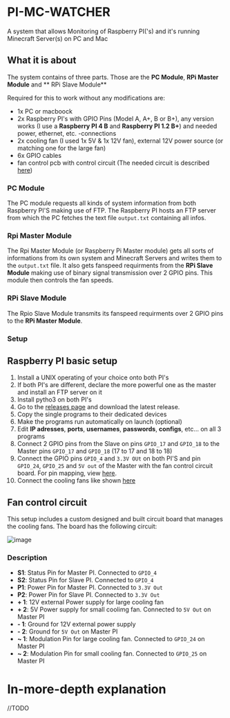 # PI-MC-WATCHER
A system that allows Monitoring of Raspberry PI('s) and it's running Minecraft Server(s) on PC and Mac

## What it is about
The system contains of three parts. Those are the **PC Module**, **RPi Master Module** and ** RPi Slave Module**

Required for this to work without any modifications are: 
- 1x PC or macboock
- 2x Raspberry PI's with GPIO Pins (Model A, A+, B or B+), any version works (I use a **Raspberry PI 4 B** and **Raspberry PI 1.2 B+**) and needed power, ethernet, etc. -connections
- 2x cooling fan (I used 1x 5V & 1x 12V fan), external 12V power source (or matching one for the large fan)
- 6x GPIO cables
- fan control pcb with control circuit (The needed circuit is described [here](https://github.com/J-onasJones/PI-MC-WATCHER/#fan-control-circuit))

### PC Module
The PC module requests all kinds of system information from both Raspberry PI'S making use of FTP. The Raspberry PI hosts an FTP server from which the PC fetches the text file `output.txt` containing all infos.

### Rpi Master Module
The Rpi Master Module (or Raspberry Pi Master module) gets all sorts of informations from its own system and Minecraft Servers and writes them to the `output.txt` file. It also gets fanspeed requirments from the **RPi Slave Module** making use of binary signal transmission over 2 GPIO pins. This module then controls the fan speeds.

### RPi Slave Module
The Rpio Slave Module transmits its fanspeed requirments over 2 GPIO pins to the **RPi Master Module**.

### Setup
## Raspberry PI basic setup
1. Install a UNIX operating of your choice onto both PI's
2. If both PI's are different, declare the more powerful one as the master and install an FTP server on it
3. Install pytho3 on both PI's
4. Go to the [releases page](https://github.com/J-onasJones/PI-MC-WATCHER/releases) and download the latest release.
5. Copy the single programs to their dedicated devices
6. Make the programs run automatically on launch (optional)
7. Edit **IP adresses**, **ports**, **usernames**, **passwords**, **configs**, etc... on all 3 programs
8. Connect 2 GPIO pins from the Slave on pins `GPIO_17` and `GPIO_18` to the Master pins `GPIO_17` and `GPIO_18` (17 to 17  and 18 to 18)
9. Connect the GPIO pins `GPIO_4` and `3.3V OUt` on both PI'S and pin `GPIO_24`, `GPIO_25` and `5V out` of the Master with the fan control circuit board. For pin mapping, view [here](https://github.com/J-onasJones/PI-MC-WATCHER/#fan-control-circuit).
10. Connect the cooling fans like shown [here](https://github.com/J-onasJones/PI-MC-WATCHER/#fan-control-circuit)

## Fan control circuit

This setup includes a custom designed and built circuit board that manages the cooling fans. The board has the following circuit:

![image](https://user-images.githubusercontent.com/91549607/154872478-d2807b99-3585-4100-b591-f2baa214ea48.png)

### Description
- **S1**: Status Pin for Master PI. Connected to `GPIO_4`
- **S2**: Status Pin for Slave PI. Connected to `GPIO_4`
- **P1**: Power Pin for Master PI. Connected to `3.3V Out`
- **P2**: Power Pin for Slave PI. Connected to `3.3V Out`
- **+ 1**: 12V external Power supply for large cooling fan
- **+ 2**: 5V Power supply for small coolimg fan. Connected to `5V Out` on Master PI
- **- 1**: Ground for 12V external power supply
- **- 2**: Ground for `5V Out` on Master PI
- **\~ 1**: Modulation Pin for large cooling fan. Connected to `GPIO_24` on Master PI
- **\~ 2**: Modulation Pin for small cooling fan. Connected to `GPIO_25` on Master PI

# In-more-depth explanation

//TODO
